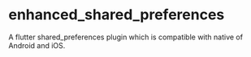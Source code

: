# enhanced_shared_preferences
A flutter shared_preferences plugin which is compatible with native of Android and iOS.
